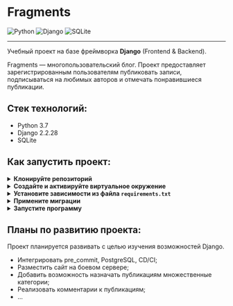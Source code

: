 # Fragments
![Python](https://img.shields.io/badge/python-3670A0?logo=python&logoColor=ffdd54)
![Django](https://img.shields.io/badge/django-%23092E20.svg?logo=django&logoColor=white)
![SQLite](https://img.shields.io/badge/sqlite-%2307405e.svg?logo=sqlite&logoColor=white)
___
Учебный проект на базе фреймворка **Django** (Frontend & Backend).

Fragments — многопользовательский блог. Проект предоставляет 
зарегистрированным пользователям публиковать записи, подписываться на 
любимых авторов и отмечать понравившиеся публикации.

## Стек технологий:
- Python 3.7
- Django 2.2.28
- SQLite

## Как запустить проект:
<details>
    <summary><b>Клонируйте репозиторий</b></summary>

```commandline
git clone git@github.com:rasputin-pro/fragments.git

cd fragments
```
</details>

<details>
    <summary><b>Создайте и активируйте виртуальное окружение</b></summary>

```shell
# Linux/MacOS
python3 -m venv venv
source venv/bin/activate
python3 -m pip install --upgrade pip

# Windows
python -m venv venv
source venv/scripts/activate
python -m pip install --upgrade pip
```
> В проекте используется **Python** версии **3.7**
</details>

<details>
    <summary>
        <b>Установите зависимости из файла <code>requirements.txt</code></b>
    </summary>

```shell
pip install -r requirements.txt
```
</details>

<details>
    <summary><b>Примените миграции</b></summary>

```shell
# Linux/MacOS
python3 yatube/manage.py migrate

# Windows
python yatube/manage.py migrate
```
</details>

<details>
    <summary><b>Запустите программу</b></summary>

```shell
python3 yatube/manage.py runserver
```
</details>

## Планы по развитию проекта:
Проект планируется развивать с целью изучения возможностей Django.
- Интегрировать pre_commit, PostgreSQL, CD/CI;
- Разместить сайт на боевом сервере;
- Добавить возможность назначать публикациям множественные категории;
- Реализовать комментарии к публикациям;
- ...

